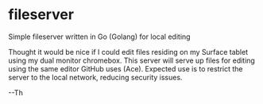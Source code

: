 fileserver
==========

Simple fileserver written in Go (Golang) for local editing

Thought it would be nice if I could edit files residing on my Surface tablet
using my dual monitor chromebox.  This server will serve up files
for editing using the same editor GitHub uses (Ace).  Expected use
is to restrict the server to the local network, reducing security issues.

--Th
